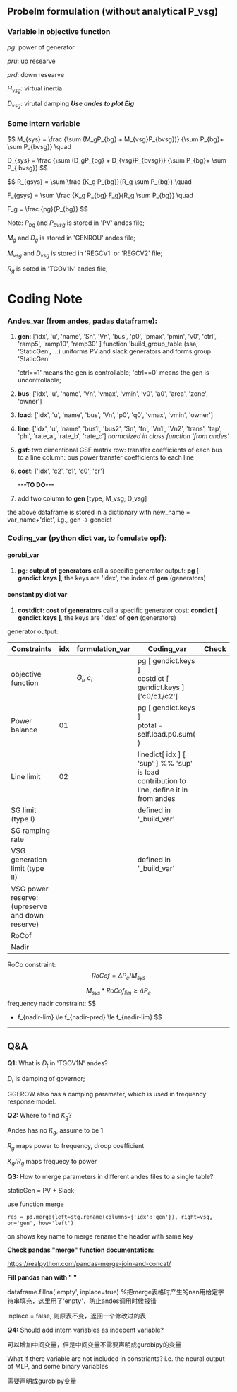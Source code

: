 ## Probelm formulation (without analytical P_vsg)

### Variable in objective function

$pg$: power of generator

$pru$: up researve

$prd$: down researve

$H_{vsg}$: virtual inertia

$D_{vsg}$: virutal damping      ***Use andes to plot Eig***

### Some intern variable

$$
M_{sys} = \frac {\sum (M_gP_{bg} + M_{vsg}P_{bvsg})}
{\sum P_{bg}+ \sum P_{bvsg}} \quad

D_{sys} = \frac {\sum (D_gP_{bg} + D_{vsg}P_{bvsg})}
{\sum P_{bg}+ \sum P_{ bvsg}}
$$

$$
R_{gsys} = \sum \frac {K_g P_{bg}}{R_g \sum P_{bg}} \quad

F_{gsys} = \sum \frac {K_g P_{bg} F_g}{R_g \sum P_{bg}} \quad

F_g = \frac {pg}{P_{bg}}
$$

Note:
$P_{bg}$ and $P_{bvsg}$ is stored in 'PV' andes file;

$M_g$ and $D_g$ is stored in 'GENROU' andes file;

$M_{vsg}$ and $D_{vsg}$ is stored in 'REGCV1' or 'REGCV2' file;

$R_g$ is soted in 'TGOV1N' andes file;

# Coding Note

### **Andes_var (from andes, padas dataframe):**

1) **gen**: ['idx', 'u', 'name', 'Sn', 'Vn', 'bus', 'p0', 'pmax', 'pmin', 'v0', 'ctrl', 'ramp5', 'ramp10', 'ramp30' ]
   function 'build_group_table (ssa, 'StaticGen', ...) uniforms PV and slack generators and forms group 'StaticGen'

   'ctrl==1' means the gen is controllable; 'ctrl==0' means the gen is uncontrollable;
2) **bus**: ['idx', 'u', 'name', 'Vn', 'vmax', 'vmin', 'v0', 'a0', 'area', 'zone', 'owner']
3) **load**: ['idx', 'u', 'name', 'bus', 'Vn', 'p0', 'q0', 'vmax', 'vmin', 'owner']
4) **line**: ['idx', 'u', 'name', 'bus1', 'bus2', 'Sn', 'fn', 'Vn1', 'Vn2', 'trans', 'tap', 'phi', 'rate_a', 'rate_b', 'rate_c']       *normalized in class function 'from andes'*
5) **gsf:** two dimentional GSF matrix
   row: transfer coefficients of each bus to a line
   column: bus power transfer coefficients to each line
6) **cost**: ['idx', 'c2', 'c1', 'c0', 'cr']

   **---TO DO---**
7) add two column to **gen** [type, M_vsg, D_vsg]

the above dataframe is stored in a dictionary with new_name = var_name+'dict', i.g., gen → gendict

### **Coding_var (python dict var, to fomulate opf):**

#### **gorubi_var**

1. **pg**: **output of generators**
   call a specific generator output: **pg [ gendict.keys ]**, the keys are 'idex', the index of **gen** (generators)

#### constant py dict var

1. **costdict: cost of generators**
   call a specific generator cost: **condict [ gendict.keys ]**, the keys are 'idex' of **gen** (generators)

generator output:

| Constraints                                     | idx | formulation_var  | Coding_var                                                                                | Check |
| ----------------------------------------------- | --- | ---------------- | ----------------------------------------------------------------------------------------- | ----- |
| objective function                              |     | $G_i$, $c_i$ | pg [ gendict.keys ]<br />costdict [ gendict.keys ] ['c0/c1/c2']                           |       |
| Power balance                                   | 01  |                  | pg [ gendict.keys ]<br />ptotal = self.load.p0.sum( )                                     |       |
| Line limit                                      | 02  |                  | linedict[ idx ] [ 'sup' ]  %% 'sup' is load contribution to line, define it in from andes |       |
| SG limit (type I)                               |     |                  | defined in '_build_var'                                                                   |       |
| SG ramping rate                                 |     |                  |                                                                                           |       |
| VSG generation limit (type II)                  |     |                  | defined in '_build_var'                                                                   |       |
| VSG power reserve: (upreserve and down reserve) |     |                  |                                                                                           |       |
| RoCof                                           |     |                  |                                                                                           |       |
| Nadir                                           |     |                  |                                                                                           |       |

RoCo constraint:
$$
RoCof= \Delta P_e / M_{sys}
$$

$$
M_{sys} * RoCof_{lim} \ge \Delta P_e 
$$
frequency nadir constraint:
$$
- f_{nadir-lim} \le f_{nadir-pred} \le f_{nadir-lim}
$$

---

## Q&A

**Q1:** What is $D_t$ in 'TGOV1N' andes?

$D_t$ is damping of governor;

GGEROW also has a damping parameter, which is used in frequency response model.

**Q2:** Where to find $K_g$?

Andes has no $K_g$, assume to be 1

$R_g$ maps power to frequency, droop coefficient

$K_g/R_g$ maps frequecy to power

**Q3:** How to merge parameters in different andes files to a single table?

staticGen = PV + Slack

use function merge

```
res = pd.merge(left=stg.rename(columns={'idx':'gen'}), right=vsg, on='gen', how='left')
```

on shows key name to merge
rename the header with same key

**Check pandas "merge" function documentation:**

https://realpython.com/pandas-merge-join-and-concat/

**Fill pandas nan with " "**

dataframe.fillna('empty', inplace=true)   %把merge表格时产生的nan用给定字符串填充，这里用了‘enpty'，防止andes调用时候报错

inplace = false, 则原表不变，返回一个修改过的表

**Q4:** Should add intern variables as indepent variable?

可以增加中间变量，但是中间变量不需要声明成gurobipy的变量

What if there variable are not included in constriants? i.e. the neural output of MLP, and some binary variables

需要声明成gurobipy变量
